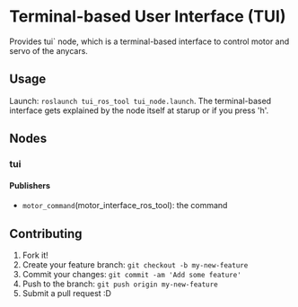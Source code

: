 # Terminal-based User Interface (TUI) 

Provides tui` node, which is a terminal-based interface to control motor and servo of the anycars.

## Usage

Launch: `roslaunch tui_ros_tool tui_node.launch`. The terminal-based interface gets explained by the node itself at starup or if you press 'h'.

## Nodes
### tui
#### Publishers
  * `motor_command`(motor_interface_ros_tool): the command

## Contributing

1. Fork it!
2. Create your feature branch: `git checkout -b my-new-feature`
3. Commit your changes: `git commit -am 'Add some feature'`
4. Push to the branch: `git push origin my-new-feature`
5. Submit a pull request :D
